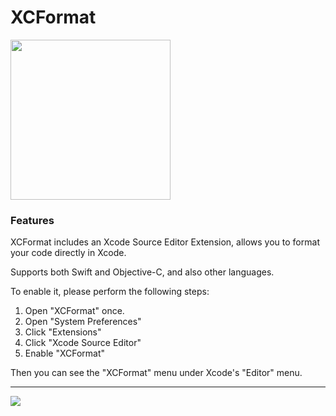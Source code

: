 # XCFormat

<img src="https://user-images.githubusercontent.com/1243254/61519852-7ee35500-aa3f-11e9-9056-7b4dfd403667.png" width="256"/>

### Features

XCFormat includes an Xcode Source Editor Extension, allows you to format your code directly in Xcode.

Supports both Swift and Objective-C, and also other languages.

To enable it, please perform the following steps:

1. Open "XCFormat" once.
2. Open "System Preferences"
3. Click "Extensions"
4. Click "Xcode Source Editor"
5. Enable "XCFormat"

Then you can see the "XCFormat" menu under Xcode's "Editor" menu.

---

[![](https://linkmaker.itunes.apple.com/assets/shared/badges/en-us/macappstore-lrg.svg)](https://apps.apple.com/us/app/xcformat/id1165321484?l=zh&ls=1&mt=12)
